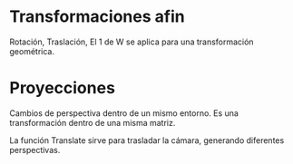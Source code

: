 # Transformaciones afin
Rotación, Traslación, 
El 1 de W se aplica para una transformación geométrica. 

# Proyecciones
Cambios de perspectiva dentro de un mismo entorno. 
Es una transformación dentro de una misma matriz. 

La función Translate sirve para trasladar la cámara, generando diferentes perspectivas. 